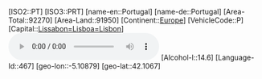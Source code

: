 ﻿---
location: [42.1067,-5.10879]
type: Country
tags:
- geo/Country

SpocWebEntityId: 27001
isDeleted: false
confidential: public

---
[ISO2::PT]
[ISO3::PRT]
[name-en::Portugal]
[name-de::Portugal]
[Area-Total::92270]
[Area-Land::91950]
[Continent::[Europe](geo/Continent/Europe.md)]
[VehicleCode::P]
[Capital::[Lissabon=Lisboa=Lisbon](geo/Continent/Europe/Portugal/Lissabon=Lisboa=Lisbon.md)]
![Anthem-Portugal](xLarge/National-Anthem/Anthem-Portugal.mp3)
[Alcohol-l::14.6]
[Language-Id::467]
[geo-lon::-5.10879]
[geo-lat::42.1067]

